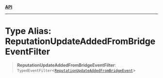 [**API**](../../../README.md)

***

# Type Alias: ReputationUpdateAddedFromBridgeEventFilter

> **ReputationUpdateAddedFromBridgeEventFilter**: `TypedEventFilter`\<[`ReputationUpdateAddedFromBridgeEvent`](ReputationUpdateAddedFromBridgeEvent.md)\>
